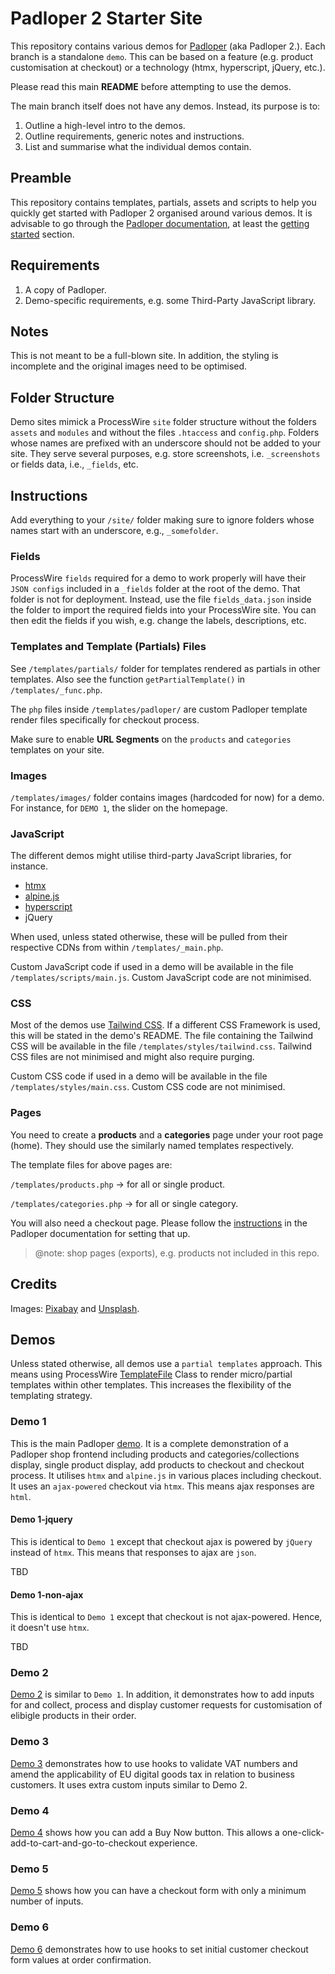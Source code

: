 ﻿# Padloper 2 Starter Site

This repository contains various demos for [Padloper](http://padloper.pw/) (aka Padloper 2.). Each branch is a standalone `demo`. This can be based on a feature (e.g. product customisation at checkout) or a technology (htmx, hyperscript, jQuery, etc.).

Please read this main **README** before attempting to use the demos.

The main branch itself does not have any demos. Instead, its purpose is to:

1. Outline a high-level intro to the demos.
2. Outline requirements, generic notes and instructions.
3. List and summarise what the individual demos contain.

## Preamble

This repository contains templates, partials, assets and scripts to help you quickly get started with Padloper 2 organised around various demos. It is advisable to go through the [Padloper documentation](https://docs.kongondo.com/), at least the [getting started](https://docs.kongondo.com/start/) section.

## Requirements

1. A copy of Padloper.
2. Demo-specific requirements, e.g. some Third-Party JavaScript library.

## Notes

This is not meant to be a full-blown site. In addition, the styling is incomplete and the original images need to be optimised.

## Folder Structure

Demo sites mimick a ProcessWire `site` folder structure without the folders `assets` and `modules` and without the files `.htaccess` and `config.php`. Folders whose names are prefixed with an underscore should not be added to your site. They serve several purposes, e.g. store screenshots, i.e. `_screenshots` or fields data, i.e., `_fields`, etc.

## Instructions

Add everything to your <code>/site/</code> folder making sure to ignore folders whose names start with an underscore, e.g., `_somefolder`.

### Fields

ProcessWire `fields` required for a demo to work properly will have their `JSON configs` included in a `_fields` folder at the root of the demo. That folder is not for deployment. Instead, use the file `fields_data.json` inside the folder to import the required fields into your ProcessWire site. You can then edit the fields if you wish, e.g. change the labels, descriptions, etc.

### Templates and Template (Partials) Files

See <code>/templates/partials/</code> folder for templates rendered as partials in other templates. Also see the function <code>getPartialTemplate()</code> in <code>/templates/_func.php</code>.

The `php` files inside <code>/templates/padloper/</code> are custom Padloper template render files specifically for checkout process.

Make sure to enable **URL Segments** on the <code>products</code> and <code>categories</code> templates on your site.

### Images

<code>/templates/images/</code> folder contains images (hardcoded for now) for a demo. For instance, for `DEMO 1`, the slider on the homepage.

### JavaScript

The different demos might utilise third-party JavaScript libraries, for instance.

- [htmx](https://htmx.org/)
- [alpine.js](https://alpinejs.dev/)
- [hyperscript](https://hyperscript.org/)
- jQuery

When used, unless stated otherwise, these will be pulled from their respective CDNs from within `/templates/_main.php`.

Custom JavaScript code if used in a demo will be available in the file `/templates/scripts/main.js`. Custom JavaScript code are not minimised.

### CSS

Most of the demos use [Tailwind CSS](https://tailwindcss.com/). If a different CSS Framework is used, this will be stated in the demo's README. The file containing the Tailwind CSS will be available in the file `/templates/styles/tailwind.css`. Tailwind CSS files are not minimised and might also require purging.

Custom CSS code if used in a demo will be available in the file `/templates/styles/main.css`. Custom CSS code are not minimised.

### Pages

You need to create a **products** and a **categories** page under your root page (home). They should use the similarly named templates respectively.

The template files for above pages are:

<code>/templates/products.php</code> -> for all or single product.

<code>/templates/categories.php</code> -> for all or single category.

You will also need a checkout page. Please follow the [instructions](https://docs.kongondo.com/start/checkout/checkout-process.html) in the Padloper documentation for setting that up.

>@note: shop pages (exports), e.g. products not included in this repo.

## Credits

Images: [Pixabay](https://pixabay.com/) and [Unsplash](https://unsplash.com/).

## Demos

Unless stated otherwise, all demos use a `partial templates` approach. This means using ProcessWire [TemplateFile](https://processwire.com/api/ref/template-file/) Class to render micro/partial templates within other templates. This increases the flexibility of the templating strategy.

### Demo 1

This is the main Padloper [demo](https://github.com/kongondo/Padloper2Starter/tree/demo-1). It is a complete demonstration of a Padloper shop frontend including products and categories/collections display, single product display, add products to checkout and checkout process. It utilises `htmx` and `alpine.js` in various places including checkout. It uses an `ajax-powered` checkout via `htmx`. This means ajax responses are `html`.


#### Demo 1-jquery

This is identical to `Demo 1` except that checkout ajax is powered by `jQuery` instead of `htmx`. This means that responses to ajax are `json`.

TBD

#### Demo 1-non-ajax

This is identical to `Demo 1` except that checkout is not ajax-powered. Hence, it doesn't use `htmx`.

TBD


### Demo 2

[Demo 2](https://github.com/kongondo/Padloper2Starter/tree/demo-2) is similar to `Demo 1`. In addition, it demonstrates how to add inputs for and collect, process and display customer requests for customisation of elibigle products in their order.

### Demo 3

[Demo 3](https://github.com/kongondo/Padloper2Starter/tree/demo-3) demonstrates how to use hooks to validate VAT numbers and amend the applicability of EU digital goods tax in relation to business customers. It uses extra custom inputs similar to Demo 2.

### Demo 4

[Demo 4](https://github.com/kongondo/Padloper2Starter/tree/demo-4) shows how you can add a Buy Now button. This allows a one-click-add-to-cart-and-go-to-checkout experience.

### Demo 5

[Demo 5](https://github.com/kongondo/Padloper2Starter/tree/demo-5) shows how you can have a checkout form with only a minimum number of inputs.

### Demo 6

[Demo 6](https://github.com/kongondo/Padloper2Starter/tree/demo-6) demonstrates how to use hooks to set initial customer checkout form values at order confirmation.
